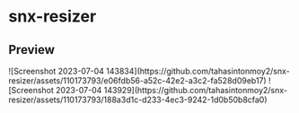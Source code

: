 # snx-resizer

<h2>Preview</h2>
![Screenshot 2023-07-04 143834](https://github.com/tahasintonmoy2/snx-resizer/assets/110173793/e06fdb56-a52c-42e2-a3c2-fa528d09eb17)
![Screenshot 2023-07-04 143929](https://github.com/tahasintonmoy2/snx-resizer/assets/110173793/188a3d1c-d233-4ec3-9242-1d0b50b8cfa0)
